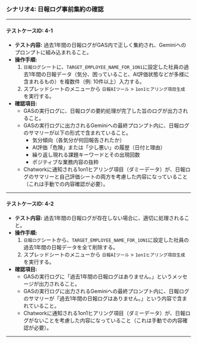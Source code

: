 
### **シナリオ4: 日報ログ事前集約の確認**

---

#### **テストケースID: 4-1**
-   **テスト内容:** 過去1年間の日報ログがGAS内で正しく集約され、Geminiへのプロンプトに組み込まれること。
-   **操作手順:**
    1.  `日報ログ`シートに、`TARGET_EMPLOYEE_NAME_FOR_1ON1`に設定した社員の過去1年間の日報データ（気分、困っていること、AI評価状態などが多様に含まれるもの）を複数件（例: 10件以上）入力する。
    2.  スプレッドシートのメニューから `日報AIツール` > `1on1ヒアリング項目生成` を実行する。
-   **確認項目:**
    -   GASの実行ログに、日報ログの要約処理が完了した旨のログが出力されること。
    -   GASの実行ログに出力されるGeminiへの最終プロンプト内に、日報ログのサマリーが以下の形式で含まれていること。
        -   気分傾向（各気分が何回報告されたか）
        -   AI評価「危険」または「少し悪い」の履歴（日付と理由）
        -   繰り返し現れる課題キーワードとその出現回数
        -   ポジティブな業務内容の抜粋
    -   Chatworkに通知される1on1ヒアリング項目（ダミーデータ）が、日報ログのサマリーと自己評価シートの両方を考慮した内容になっていること（これは手動での内容確認が必要）。

---

#### **テストケースID: 4-2**
-   **テスト内容:** 過去1年間の日報ログが存在しない場合に、適切に処理されること。
-   **操作手順:**
    1.  `日報ログ`シートから、`TARGET_EMPLOYEE_NAME_FOR_1ON1`に設定した社員の過去1年間の日報データを全て削除する。
    2.  スプレッドシートのメニューから `日報AIツール` > `1on1ヒアリング項目生成` を実行する。
-   **確認項目:**
    -   GASの実行ログに「過去1年間の日報ログはありません。」というメッセージが出力されること。
    -   GASの実行ログに出力されるGeminiへの最終プロンプト内に、日報ログのサマリーが「過去1年間の日報ログはありません。」という内容で含まれていること。
    -   Chatworkに通知される1on1ヒアリング項目（ダミーデータ）が、日報ログがないことを考慮した内容になっていること（これは手動での内容確認が必要）。

---
